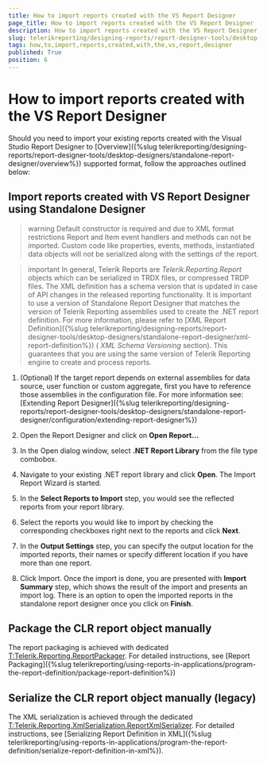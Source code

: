 ```yaml
---
title: How to import reports created with the VS Report Designer
page_title: How to import reports created with the VS Report Designer | for Telerik Reporting Documentation
description: How to import reports created with the VS Report Designer
slug: telerikreporting/designing-reports/report-designer-tools/desktop-designers/standalone-report-designer/how-to-import-reports-created-with-the-vs-report-designer
tags: how,to,import,reports,created,with,the,vs,report,designer
published: True
position: 6
---
```


# How to import reports created with the VS Report Designer



Should you need to import your existing reports created with the Visual Studio Report Designer to [Overview]({%slug telerikreporting/designing-reports/report-designer-tools/desktop-designers/standalone-report-designer/overview%}) supported format, follow the approaches outlined below:
      

## Import reports created with VS Report Designer using Standalone Designer

>warning Default constructor is required and due to XML format restrictions Report and Item event handlers and methods can not be imported.            Custom code like properties, events, methods, instantiated data objects will not be serialized along with the settings of the report.          


>important In general, Telerik Reports are  *Telerik.Reporting.Report*  objects which can be serialized in TRDX files, or compressed TRDP files.            The XML definition has a schema version that is updated in case of API changes in the released reporting functionality.            It is important to use a version of Standalone Report Designer that matches the version of Telerik Reporting assemblies used to create the .NET report definition.            For more information, please refer to [XML Report Definition]({%slug telerikreporting/designing-reports/report-designer-tools/desktop-designers/standalone-report-designer/xml-report-definition%}) ( *XML Schema Versioning*  section).            This guarantees that you are using the same version of Telerik Reporting engine to create and process reports.          


1. (Optional) If the target report depends on external assemblies for data source, user function or custom aggregate, first you have to
              reference those assemblies in the configuration file. For more information see: [Extending Report Designer]({%slug telerikreporting/designing-reports/report-designer-tools/desktop-designers/standalone-report-designer/configuration/extending-report-designer%})

1. Open the Report Designer and click on __Open Report...__

1. In the Open dialog window, select __.NET Report Library__ from the file type combobox.
            

1. Navigate to your existing .NET report library and click __Open__. The Import Report Wizard is started.
            

1. In the __Select Reports to Import__ step, you would see the reflected reports from your report library.
            

1. Select the reports you would like to import by checking the corresponding checkboxes right next to the reports and click __Next__.
            

1. In the __Output Settings__ step, you can specify the output location for the imported reports, their names or specify different location if you have more than one report.
            

1. Click Import. Once the import is done, you are presented with __Import Summary__ step,
              which shows the result of the import and presents an import log. There is an option to open the imported reports
              in the standalone report designer once you click on __Finish__.
            

## Package the CLR report object manually

The report packaging is achieved with dedicated [T:Telerik.Reporting.ReportPackager]().
          For detailed instructions, see [Report Packaging]({%slug telerikreporting/using-reports-in-applications/program-the-report-definition/package-report-definition%})

## Serialize the CLR report object manually (legacy)

The XML serialization is achieved through the dedicated [T:Telerik.Reporting.XmlSerialization.ReportXmlSerializer]().
          For detailed instructions, see [Serializing Report Definition in XML]({%slug telerikreporting/using-reports-in-applications/program-the-report-definition/serialize-report-definition-in-xml%}).
        
